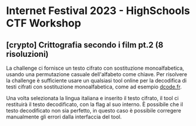 # Internet Festival 2023 - HighSchools CTF Workshop

## [crypto] Crittografia secondo i film pt.2 (8 risoluzioni)

La challenge ci fornisce un testo cifrato con sostituzione monoalfabetica, usando una permutazione casuale dell'alfabeto come chiave. Per risolvere la challenge è sufficiente usare un qualsiasi tool online per la decodifica di testi cifrati con sostituzione monoalfabetica, come ad esempio [dcode.fr](https://www.dcode.fr/monoalphabetic-substitution).

Una volta selezionata la lingua italiana e inserito il testo cifrato, il tool ci restituirà il testo decodificato, con la flag al suo interno. È possibile che il testo decodificato non sia perfetto, in questo caso è possibile corregere manualmente gli errori dalla interfaccia del tool.
